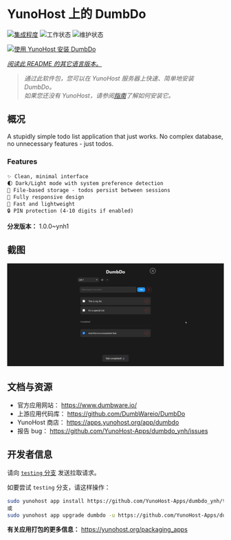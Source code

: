 <!--
注意：此 README 由 <https://github.com/YunoHost/apps/tree/master/tools/readme_generator> 自动生成
请勿手动编辑。
-->

# YunoHost 上的 DumbDo

[![集成程度](https://apps.yunohost.org/badge/integration/dumbdo)](https://ci-apps.yunohost.org/ci/apps/dumbdo/)
![工作状态](https://apps.yunohost.org/badge/state/dumbdo)
![维护状态](https://apps.yunohost.org/badge/maintained/dumbdo)

[![使用 YunoHost 安装 DumbDo](https://install-app.yunohost.org/install-with-yunohost.svg)](https://install-app.yunohost.org/?app=dumbdo)

*[阅读此 README 的其它语言版本。](./ALL_README.md)*

> *通过此软件包，您可以在 YunoHost 服务器上快速、简单地安装 DumbDo。*  
> *如果您还没有 YunoHost，请参阅[指南](https://yunohost.org/install)了解如何安装它。*

## 概况

A stupidly simple todo list application that just works. No complex database, no unnecessary features - just todos.

### Features

    ✨ Clean, minimal interface
    🌓 Dark/Light mode with system preference detection
    💾 File-based storage - todos persist between sessions
    📱 Fully responsive design
    🚀 Fast and lightweight
    🔒 PIN protection (4-10 digits if enabled)




**分发版本：** 1.0.0~ynh1

## 截图

![DumbDo 的截图](./doc/screenshots/screenshot.png)

## 文档与资源

- 官方应用网站： <https://www.dumbware.io/>
- 上游应用代码库： <https://github.com/DumbWareio/DumbDo>
- YunoHost 商店： <https://apps.yunohost.org/app/dumbdo>
- 报告 bug： <https://github.com/YunoHost-Apps/dumbdo_ynh/issues>

## 开发者信息

请向 [`testing` 分支](https://github.com/YunoHost-Apps/dumbdo_ynh/tree/testing) 发送拉取请求。

如要尝试 `testing` 分支，请这样操作：

```bash
sudo yunohost app install https://github.com/YunoHost-Apps/dumbdo_ynh/tree/testing --debug
或
sudo yunohost app upgrade dumbdo -u https://github.com/YunoHost-Apps/dumbdo_ynh/tree/testing --debug
```

**有关应用打包的更多信息：** <https://yunohost.org/packaging_apps>
